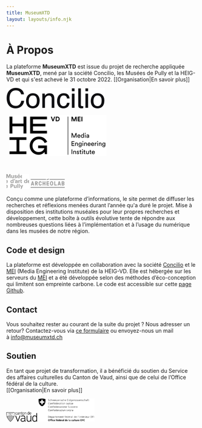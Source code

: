 ```yaml
---
title: MuseumXTD
layout: layouts/info.njk
---
```

# À Propos
La plateforme **MuseumXTD** est issue du projet de recherche appliquée **MuseumXTD**, mené par la société Concilio, les Musées de Pully et la HEIG-VD et qui s'est achevé le 31 octobre 2022. 
[[Organisation|En savoir plus]]

<picture>
<source media="(min-width: 600px)" srcset="/images/Logo-Concilio.svg" />
<a href="https://www.concilioltd.com/" title="concilioltd.com">
<img alt="Logo Concilio" src="/images/Logo-Concilio.svg"></a>
</picture>


&nbsp;
<picture>
<source media="(min-width: 600px)" srcset="/images/Logo_HEIG-VD_MEI.svg" />
<a href="https://heig-vd.ch/rad/instituts/mei/" title="MEI HEIG-VD"><img alt="Logo MEI" src="/images/Logo_HEIG-VD_MEI.svg"></a>
</picture>


&nbsp; 

<picture>
<source media="(min-width: 600px)" srcset="/images/Logo-Musee_d-art_de_Pully.svg" />
<a href="https://www.museedartdepully.ch/fr/accueil/" title="Musée d'Art de Pully"><img alt="Logo Musée d'Art de Pully" src="/images/Logo-Musee_d-art_de_Pully.svg" width="60" height="40"></a>
</picture>

<picture>
<source media="(min-width: 600px)" srcset="/images/Logo-Archeolab.png" />
<a href="https://www.archeolab.ch/fr/accueil/" title="ArcheoLab"><img alt="Logo ArcheoLab" src="/images/Logo-Archeolab.png" width="90" height="30"></a>
</picture>

Conçu comme une plateforme d’informations, le site permet de diffuser les recherches et réflexions menées durant l’année qu'a duré le projet. Mise à disposition des institutions muséales pour leur propres recherches et développement, cette boîte à outils évolutive tente de répondre aux nombreuses questions liées à l’implémentation et à l’usage du numérique dans les musées de notre région. 


## Code et design
La plateforme est développée en collaboration avec la société [Concilio](https://www.concilioltd.com/) et le [MEI](https://heig-vd.ch/rad/instituts/mei) (Media Engineering Institute) de la HEIG-VD. Elle est hébergée sur les serveurs du [MEI](https://heig-vd.ch/rad/instituts/mei) et a été développée selon des méthodes d’éco-conception qui limitent son empreinte carbone. Le code est accessible sur cette [page Github](https://github.com/MediaComem/museumXTD).

    
## Contact
Vous souhaitez rester au courant de la suite du projet ? Nous adresser un retour? Contactez-vous via [ce formulaire](https://6e13e580.sibforms.com/serve/MUIEAEIKAbyrbuyyFoX325xECn_-FivBZ_w7x0x0JbYpdhGzsuc2HGj9na99Qi-uw8VP3LlaySseIFMmGn06hw9TT_scBOc_O9XxUG_bng5Kt2mWawqE07YTXo8aAWewF9lTFwpUqYJAFrhW_PCqbP3aOA2pSb81YneZA4uk68Mjq-w3NvJMhpDPu8-qX5rs0llVsZvxVChtyOsg) ou envoyez-nous un mail à [info@museumxtd.ch](mailto:info@museumxtd.ch?subject=Contact "Envoyer un mail à info@museumxtd.ch")

## Soutien
En tant que projet de transformation, il a bénéficié du soutien du Service des affaires culturelles du Canton de Vaud, ainsi que de celui de l’Office fédéral de la culture.   
[[Organisation|En savoir plus]]


<picture>
<source media="(min-width: 600px)" srcset="/images/Logo-Canton_de_Vaud.svg" />
<a href="https://www.vd.ch/" title="Canton de Vaud"><img alt="Logo Canton de Vaud" src="/images/Logo-Canton_de_Vaud.svg" width="81" height="27"></a>
</picture>

<picture>
<source media="(min-width: 600px)" srcset="/images/EDI_BAK_FR_RGB_POS_HOCH.png" />
<a href="https://www.bak.admin.ch/bak/fr/home.html" title="Office Fédéral de la Culture"><img alt="Logo Office Fédéral de la Culture" src="/images/EDI_BAK_FR_RGB_POS_HOCH.png" width="147" height="61"></a>
</picture>


